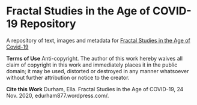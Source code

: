 # Fractal Studies in the Age of COVID-19 Repository
A repository of text, images and metadata for [Fractal Studies in the Age of Covid-19](https://edurham877.wordpress.com) 

**Terms of Use**
Anti-copyright. The author of this work hereby waives all claim of copyright in this work and immediately places it in the public domain; it may be used, distorted or destroyed in any manner whatsoever without further attribution or notice to the creator.

**Cite this Work**
Durham, Ella. Fractal Studies in the Age of COVID-19, 24 Nov. 2020, edurham877.wordpress.com/.
